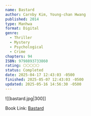 ```yaml
---
name: Bastard
author: Carnby Kim, Young-chan Hwang
published: 2014
type: Manhwa
format: Digital
genre:
  - Thriller
  - Mystery
  - Psychological
  - Crime
chapters: 94
ISBN: 9798893733860
rating: 🌕🌕🌕🌕🌕
status: Completed
date: 2025-04-17 12:43:03 -0500
finished: 2025-05-07 12:43:03 -0500
updated: 2025-05-16 14:56:30 -0500
---
```


![[bastard.jpg|300]]

Book Link: [Bastard](https://myanimelist.net/manga/111213/Bastard)
